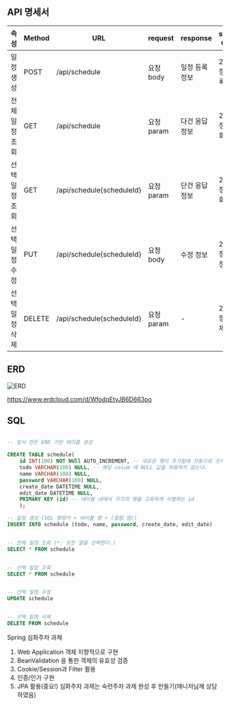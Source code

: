 API 명세서
------
|속성|Method|URL|request|response|status code|
|------|---|---|---|---|---|
|일정 생성|POST|/api/schedule|요청 body|일정 등록 정보|200: 정상 등록|
|전체 일정 조회|GET|/api/schedule|요청 param|다건 응답 정보|200: 정상 조회|
|선택 일정 조회|GET|/api/schedule{scheduleId}|요청 param|단건 응답 정보|200: 정상 조회|
|선택 일정 수정|PUT|/api/schedule{scheduleId}|요청 body|수정 정보|200: 정상 수정|
|선택 일정 삭제|DELETE|/api/schedule{scheduleId}|요청 param|-|200: 정상 삭제|

ERD
------
![ERD](https://github.com/user-attachments/assets/ff371578-e119-4136-a078-59d375559c69)


https://www.erdcloud.com/d/WfodqEtyJB6D663po

SQL
------
```sql

-- 앞서 만든 ERD 기반 테이블 생성

CREATE TABLE schedule(
    id INT(100) NOT NUll AUTO_INCREMENT, -- 새로운 행이 추가될때 자동으로 숫자 증가
    todo VARCHAR(100) NULL, -- 해당 colum 에 NULL 값을 허용하지 않는다.
    name VARCHAR(100) NULL,
    password VARCHAR(100) NULL,
    create_date DATETIME NULL,
    edit_date DATETIME NULL,
    PRIMARY KEY (id) -- 테이블 내에서 각각의 행을 고유하게 식별하는 id
    );

-- 일정 생성 (SQL 명령어 + 테이블 명 + (컬럼 명))
INSERT INTO schedule (todo, name, password, create_date, edit_date)


-- 전체 일정 조회 (*: 모든 열을 선택한다.)
SELECT * FROM schedule


-- 선택 일정 조회
SELECT * FROM schedule


-- 선택 일정 수정
UPDATE schedule


-- 선택 일정 삭제
DELETE FROM schedule

```
Spring 심화주차 과제
1. Web Application 객체 지향적으로 구현
2. BeanValidation 을 통한 객체의 유효성 검증
3. Cookie/Session과 Filter 활용
4. 인증/인가 구현
5. JPA 활용(중요!)
심화주차 과제는 숙련주차 과제 완성 후 만들기(매니저님께 상담 하였음)
```
